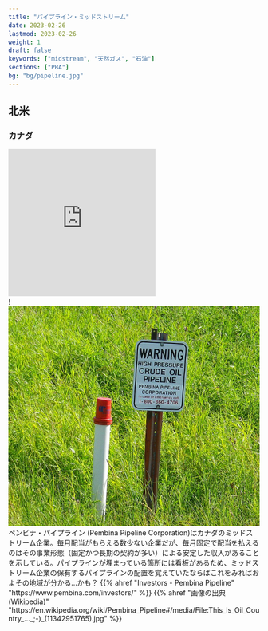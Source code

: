 ```yaml
---
title: "パイプライン・ミッドストリーム"
date: 2023-02-26
lastmod: 2023-02-26
weight: 1
draft: false
keywords: ["midstream", "天然ガス", "石油"]
sections: ["PBA"]
bg: "bg/pipeline.jpg"
---
```


## 北米

### カナダ
<div class="googlemap-if">
<iframe src="https://www.google.com/maps/embed?pb=!4v1678281259970!6m8!1m7!1svTjbqOlqnB8Uzrp_DJLtEg!2m2!1d42.90064294764043!2d-82.41383973283051!3f279.34233687733166!4f-3.0928858055765573!5f3.325193203789971" width="295" height="295" style="border:0;" allowfullscreen="" loading="lazy" referrerpolicy="no-referrer-when-downgrade"></iframe>
<div class="description">
!<img src="2023-03-08-22-14-44.png">
</div>
<div class="description">
ペンビナ・パイプライン (Pembina Pipeline Corporation)はカナダのミッドストリーム企業。毎月配当がもらえる数少ない企業だが、毎月固定で配当を払えるのはその事業形態（固定かつ長期の契約が多い）による安定した収入があることを示している。パイプラインが埋まっている箇所には看板があるため、ミッドストリーム企業の保有するパイプラインの配置を覚えていたならばこれをみればおよその地域が分かる...かも？
{{% ahref "Investors - Pembina Pipeline" "https://www.pembina.com/investors/" %}}
{{% ahref "画像の出典(Wikipedia)" "https://en.wikipedia.org/wiki/Pembina_Pipeline#/media/File:This_Is_Oil_Country_..._;-)_(11342951765).jpg" %}}
</div>
</div>
